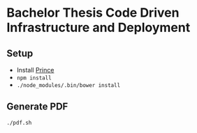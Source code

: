 # Bachelor Thesis Code Driven Infrastructure and Deployment

## Setup

* Install [Prince](http://www.princexml.com)
* `npm install`
* `./node_modules/.bin/bower install`

## Generate PDF

```
./pdf.sh
```
